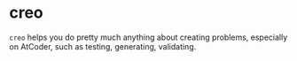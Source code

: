 # creo

`creo` helps you do pretty much anything about creating problems, especially on AtCoder, such as testing, generating, validating.